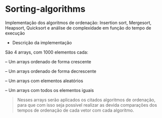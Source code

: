 # Sorting-algorithms
Implementação dos algoritmos de ordenação:  Insertion sort, Mergesort, Heapsort, Quicksort e análise de complexidade em função do tempo de execução


 - Descrição da implementação

São 4 arrays, com 1000 elementos cada:

– Um arrays ordenado de forma crescente

– Um arrays ordenado de forma decrescente

– Um arrays com elementos aleatórios

– Um arrays com todos os elementos iguais

> Nesses arrays serão aplicados os citados algoritmos de ordenação, para que com isso seja possivel realizar as devida
comparações dos tempos de ordenação de cada vetor com cada algoritmo.
